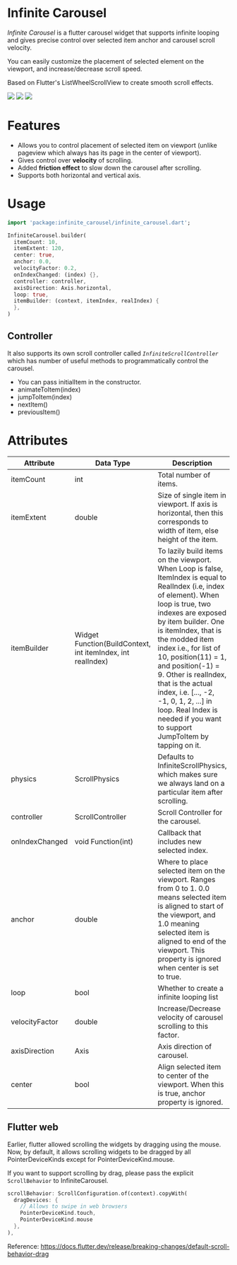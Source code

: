 # Infinite Carousel

_Infinite Carousel_ is a flutter carousel widget that supports infinite looping and gives precise control over selected item anchor and carousel scroll velocity.

You can easily customize the placement of selected element on the viewport, and increase/decrease scroll speed.

Based on Flutter's ListWheelScrollView to create smooth scroll effects.

![](https://github.com/GeekyAnts/infinite-carousel-flutter/blob/main/demo/complex.gif?raw=true)
![](https://github.com/GeekyAnts/infinite-carousel-flutter/blob/main/demo/horizontal.gif?raw=true)
![](https://github.com/GeekyAnts/infinite-carousel-flutter/blob/main/demo/vertical.gif?raw=true)

# Features

- Allows you to control placement of selected item on viewport (unlike pageview which always has its page in the center of viewport).
- Gives control over **velocity** of scrolling.
- Added **friction effect** to slow down the carousel after scrolling.
- Supports both horizontal and vertical axis.

# Usage

```dart
import 'package:infinite_carousel/infinite_carousel.dart';
```

```dart
InfiniteCarousel.builder(
  itemCount: 10,
  itemExtent: 120,
  center: true,
  anchor: 0.0,
  velocityFactor: 0.2,
  onIndexChanged: (index) {},
  controller: controller,
  axisDirection: Axis.horizontal,
  loop: true,
  itemBuilder: (context, itemIndex, realIndex) {
  },
)
```

## Controller

It also supports its own scroll controller called _`InfiniteScrollController`_ which has number of useful methods to programmatically control the carousel.

- You can pass initialItem in the constructor.
- animateToItem(index)
- jumpToItem(index)
- nextItem()
- previousItem()

# Attributes

| Attribute      | Data Type                                                   | Description                                                                                                                                                                                                                                                                                                                                                                                                                                                    | Default Value            |
| -------------- | ----------------------------------------------------------- | -------------------------------------------------------------------------------------------------------------------------------------------------------------------------------------------------------------------------------------------------------------------------------------------------------------------------------------------------------------------------------------------------------------------------------------------------------------- | ------------------------ |
| itemCount      | int                                                         | Total number of items.                                                                                                                                                                                                                                                                                                                                                                                                                                         | Required                 |
| itemExtent     | double                                                      | Size of single item in viewport. If axis is horizontal, then this corresponds to width of item, else height of the item.                                                                                                                                                                                                                                                                                                                                       | Required                 |
| itemBuilder    | Widget Function(BuildContext, int itemIndex, int realIndex) | To lazily build items on the viewport. When Loop is false, ItemIndex is equal to RealIndex (i.e, index of element). When loop is true, two indexes are exposed by item builder. One is itemIndex, that is the modded item index i.e., for list of 10, position(11) = 1, and position(-1) = 9. Other is realIndex, that is the actual index, i.e. [..., -2, -1, 0, 1, 2, ...] in loop. Real Index is needed if you want to support JumpToItem by tapping on it. | Required                 |
| physics        | ScrollPhysics                                               | Defaults to InfiniteScrollPhysics, which makes sure we always land on a particular item after scrolling.                                                                                                                                                                                                                                                                                                                                                       | InfiniteScrollPhysics    |
| controller     | ScrollController                                            | Scroll Controller for the carousel.                                                                                                                                                                                                                                                                                                                                                                                                                            | InfiniteScrollController |
| onIndexChanged | void Function(int)                                          | Callback that includes new selected index.                                                                                                                                                                                                                                                                                                                                                                                                                     |                          |
| anchor         | double                                                      | Where to place selected item on the viewport. Ranges from 0 to 1. 0.0 means selected item is aligned to start of the viewport, and 1.0 meaning selected item is aligned to end of the viewport. This property is ignored when center is set to true.                                                                                                                                                                                                           | 0.0                      |
| loop           | bool                                                        | Whether to create a infinite looping list                                                                                                                                                                                                                                                                                                                                                                                                                      | true                     |
| velocityFactor | double                                                      | Increase/Decrease velocity of carousel scrolling to this factor.                                                                                                                                                                                                                                                                                                                                                                                               | 0.2                      |
| axisDirection  | Axis                                                        | Axis direction of carousel.                                                                                                                                                                                                                                                                                                                                                                                                                                    | Axis.horizontal          |
| center         | bool                                                        | Align selected item to center of the viewport. When this is true, anchor property is ignored.                                                                                                                                                                                                                                                                                                                                                                  | true                     |

## Flutter web

Earlier, flutter allowed scrolling the widgets by dragging using the mouse. Now, by default, it allows scrolling widgets to be dragged by all PointerDeviceKinds except for PointerDeviceKind.mouse.

If you want to support scrolling by drag, please pass the explicit `ScrollBehavior` to InfiniteCarousel.

```dart
scrollBehavior: ScrollConfiguration.of(context).copyWith(
  dragDevices: {
    // Allows to swipe in web browsers
    PointerDeviceKind.touch,
    PointerDeviceKind.mouse
  },
),
```

Reference: https://docs.flutter.dev/release/breaking-changes/default-scroll-behavior-drag
